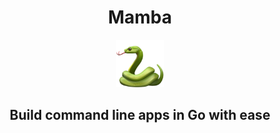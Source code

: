 <h1 align="center">Mamba</h1> 
<p align="center">
    <img src="./.github/logo.png" width="15%" />
</p>
<h2 align="center">Build command line apps in Go with ease</h2>
